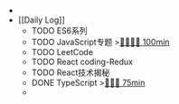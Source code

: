 -
- [[Daily Log]]
	- TODO ES6系列
	- TODO JavaScript专题 >[🍅🍅🍅🍅 100min](#agenda-pomo://?t=f-1687771055937-1500%2Cf-1687773447634-1500%2Cf-1687775971909-1500%2Cf-1687787261065-1500)
	- TODO LeetCode
	- TODO React coding-Redux
	- TODO React技术揭秘
	- DONE TypeScript >[🍅🍅🍅 75min](#agenda-pomo://?t=f-1687750043661-1500%2Cf-1687764403665-1500%2Cf-1687766343268-1500)
	-
